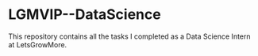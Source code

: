 # LGMVIP--DataScience
This repository contains all the tasks I completed as a Data Science Intern at LetsGrowMore.
